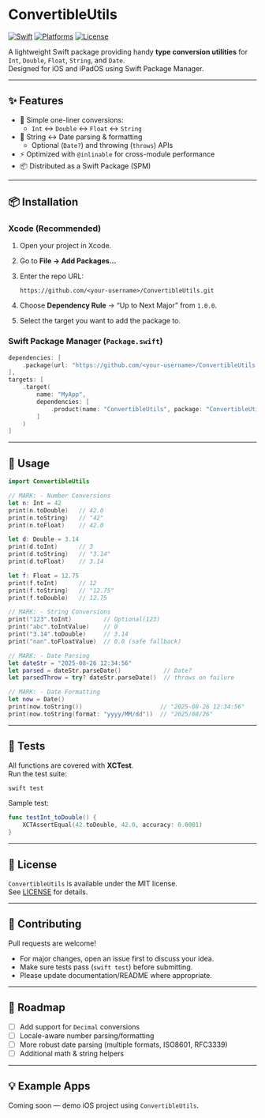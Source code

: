 # ConvertibleUtils

[![Swift](https://img.shields.io/badge/Swift-5.9-orange.svg)](https://swift.org)
[![Platforms](https://img.shields.io/badge/platforms-iOS%20%7C%20iPadOS-blue.svg)]()
[![License](https://img.shields.io/badge/license-MIT-lightgrey.svg)](LICENSE)

A lightweight Swift package providing handy **type conversion utilities** for `Int`, `Double`, `Float`, `String`, and `Date`.  
Designed for iOS and iPadOS using Swift Package Manager.

---

## ✨ Features

- 🔄 Simple one-liner conversions:
  - `Int` ↔ `Double` ↔ `Float` ↔ `String`
- 📆 String ↔ Date parsing & formatting
  - Optional (`Date?`) and throwing (`throws`) APIs
- ⚡ Optimized with `@inlinable` for cross-module performance
- 📦 Distributed as a Swift Package (SPM)

---

## 📦 Installation

### Xcode (Recommended)

1. Open your project in Xcode.  
2. Go to **File → Add Packages…**  
3. Enter the repo URL:

   ```
   https://github.com/<your-username>/ConvertibleUtils.git
   ```

4. Choose **Dependency Rule** → “Up to Next Major” from `1.0.0`.  
5. Select the target you want to add the package to.

### Swift Package Manager (`Package.swift`)

```swift
dependencies: [
    .package(url: "https://github.com/<your-username>/ConvertibleUtils.git", from: "1.0.0")
],
targets: [
    .target(
        name: "MyApp",
        dependencies: [
            .product(name: "ConvertibleUtils", package: "ConvertibleUtils")
        ]
    )
]
```

---

## 🚀 Usage

```swift
import ConvertibleUtils

// MARK: - Number Conversions
let n: Int = 42
print(n.toDouble)   // 42.0
print(n.toString)   // "42"
print(n.toFloat)    // 42.0

let d: Double = 3.14
print(d.toInt)      // 3
print(d.toString)   // "3.14"
print(d.toFloat)    // 3.14

let f: Float = 12.75
print(f.toInt)      // 12
print(f.toString)   // "12.75"
print(f.toDouble)   // 12.75

// MARK: - String Conversions
print("123".toInt)         // Optional(123)
print("abc".toIntValue)    // 0
print("3.14".toDouble)     // 3.14
print("nan".toFloatValue)  // 0.0 (safe fallback)

// MARK: - Date Parsing
let dateStr = "2025-08-26 12:34:56"
let parsed = dateStr.parseDate()            // Date?
let parsedThrow = try? dateStr.parseDate()  // throws on failure

// MARK: - Date Formatting
let now = Date()
print(now.toString())                      // "2025-08-26 12:34:56"
print(now.toString(format: "yyyy/MM/dd"))  // "2025/08/26"
```

---

## 🧪 Tests

All functions are covered with **XCTest**.  
Run the test suite:

```bash
swift test
```

Sample test:

```swift
func testInt_toDouble() {
    XCTAssertEqual(42.toDouble, 42.0, accuracy: 0.0001)
}
```

---

## 📄 License

`ConvertibleUtils` is available under the MIT license.  
See [LICENSE](LICENSE) for details.

---

## 🤝 Contributing

Pull requests are welcome!  
- For major changes, open an issue first to discuss your idea.  
- Make sure tests pass (`swift test`) before submitting.  
- Please update documentation/README where appropriate.

---

## 📌 Roadmap

- [ ] Add support for `Decimal` conversions  
- [ ] Locale-aware number parsing/formatting  
- [ ] More robust date parsing (multiple formats, ISO8601, RFC3339)  
- [ ] Additional math & string helpers  

---

## 💡 Example Apps

Coming soon — demo iOS project using `ConvertibleUtils`.
